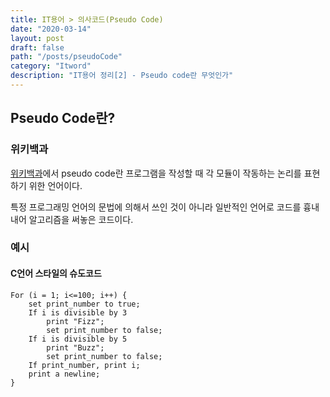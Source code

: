 ```yaml
---
title: IT용어 > 의사코드(Pseudo Code)
date: "2020-03-14"
layout: post
draft: false
path: "/posts/pseudoCode"
category: "Itword"
description: "IT용어 정리[2] - Pseudo code란 무엇인가"
---
```


## Pseudo Code란?
### 위키백과

[위키백과](https://ko.wikipedia.org/wiki/%EC%9D%98%EC%82%AC%EC%BD%94%EB%93%9C)에서 pseudo code란
프로그램을 작성할 때 각 모듈이 작동하는 논리를 표현하기 위한 언어이다.

특정 프로그래밍 언어의 문법에 의해서 쓰인 것이 아니라 일반적인 언어로 코드를 흉내내어 알고리즘을 써놓은 코드이다.

### 예시

#### C언어 스타일의 슈도코드
```
For (i = 1; i<=100; i++) {
    set print_number to true;
    If i is divisible by 3
        print "Fizz";
        set print_number to false;
    If i is divisible by 5
        print "Buzz";
        set print_number to false;
    If print_number, print i;
    print a newline;
}
```